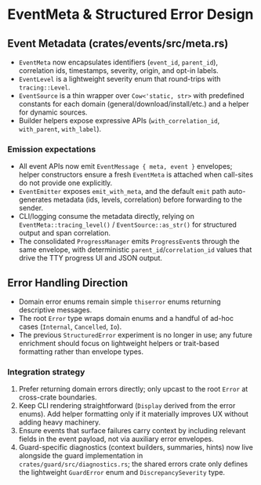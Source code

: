 # EventMeta & Structured Error Design

## Event Metadata (crates/events/src/meta.rs)
- `EventMeta` now encapsulates identifiers (`event_id`, `parent_id`), correlation ids, timestamps, severity, origin, and opt-in labels.
- `EventLevel` is a lightweight severity enum that round-trips with `tracing::Level`.
- `EventSource` is a thin wrapper over `Cow<'static, str>` with predefined constants for each domain (general/download/install/etc.) and a helper for dynamic sources.
- Builder helpers expose expressive APIs (`with_correlation_id`, `with_parent`, `with_label`).

### Emission expectations
- All event APIs now emit `EventMessage { meta, event }` envelopes; helper constructors ensure a fresh `EventMeta` is attached when call-sites do not provide one explicitly.
- `EventEmitter` exposes `emit_with_meta`, and the default `emit` path auto-generates metadata (ids, levels, correlation) before forwarding to the sender.
- CLI/logging consume the metadata directly, relying on `EventMeta::tracing_level()` / `EventSource::as_str()` for structured output and span correlation.
- The consolidated `ProgressManager` emits `ProgressEvent`s through the same envelope, with deterministic `parent_id`/`correlation_id` values that drive the TTY progress UI and JSON output.

## Error Handling Direction
- Domain error enums remain simple `thiserror` enums returning descriptive messages.
- The root `Error` type wraps domain enums and a handful of ad-hoc cases (`Internal`, `Cancelled`, `Io`).
- The previous `StructuredError` experiment is no longer in use; any future enrichment should focus on lightweight helpers or trait-based formatting rather than envelope types.

### Integration strategy
1. Prefer returning domain errors directly; only upcast to the root `Error` at cross-crate boundaries.
2. Keep CLI rendering straightforward (`Display` derived from the error enums). Add helper formatting only if it materially improves UX without adding heavy machinery.
3. Ensure events that surface failures carry context by including relevant fields in the event payload, not via auxiliary error envelopes.
4. Guard-specific diagnostics (context builders, summaries, hints) now live alongside the guard implementation in `crates/guard/src/diagnostics.rs`; the shared errors crate only defines the lightweight `GuardError` enum and `DiscrepancySeverity` type.
